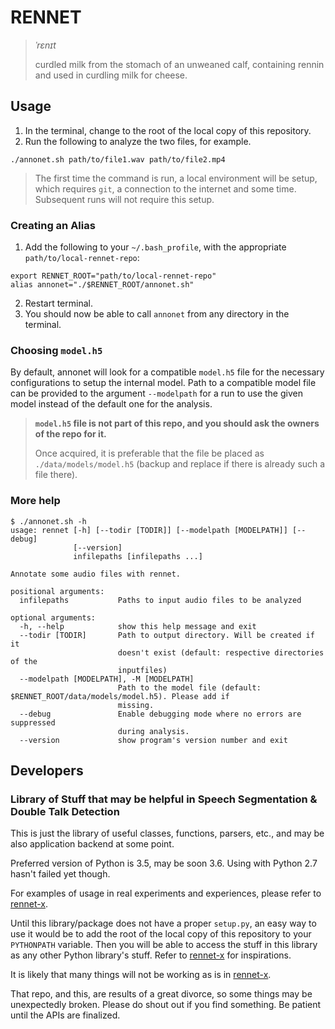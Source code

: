 # RENNET

> *ˈrɛnɪt*
>
> curdled milk from the stomach of an unweaned calf, containing rennin and used in curdling milk for cheese.

## Usage

1. In the terminal, change to the root of the local copy of this repository.
2. Run the following to analyze the two files, for example.
```
./annonet.sh path/to/file1.wav path/to/file2.mp4
```

> The first time the command is run, a local environment will be setup, which requires `git`, a connection to the internet and some time. Subsequent runs will not require this setup.

### Creating an Alias
1. Add the following to your `~/.bash_profile`, with the appropriate `path/to/local-rennet-repo`:
```
export RENNET_ROOT="path/to/local-rennet-repo"
alias annonet="./$RENNET_ROOT/annonet.sh"
```
2. Restart terminal.
3. You should now be able to call `annonet` from any directory in the terminal.

### Choosing `model.h5`
By default, annonet will look for a compatible `model.h5` file for the necessary configurations to setup the internal model.
Path to a compatible model file can be provided to the argument `--modelpath` for a run to use the given model instead of the default one for the analysis.

> **`model.h5` file is not part of this repo, and you should ask the owners of the repo for it.**
>
> Once acquired, it is preferable that the file be placed as `./data/models/model.h5` (backup and replace if there is already such a file there).

### More help
```
$ ./annonet.sh -h
usage: rennet [-h] [--todir [TODIR]] [--modelpath [MODELPATH]] [--debug]
              [--version]
              infilepaths [infilepaths ...]

Annotate some audio files with rennet.

positional arguments:
  infilepaths           Paths to input audio files to be analyzed

optional arguments:
  -h, --help            show this help message and exit
  --todir [TODIR]       Path to output directory. Will be created if it
                        doesn't exist (default: respective directories of the
                        inputfiles)
  --modelpath [MODELPATH], -M [MODELPATH]
                        Path to the model file (default: $RENNET_ROOT/data/models/model.h5). Please add if
                        missing.
  --debug               Enable debugging mode where no errors are suppressed
                        during analysis.
  --version             show program's version number and exit
```

## Developers
### Library of Stuff that may be helpful in Speech Segmentation & Double Talk Detection

This is just the library of useful classes, functions, parsers, etc., and may be also application backend at some point.

Preferred version of Python is 3.5, may be soon 3.6. Using with Python 2.7 hasn't failed yet though.

For examples of usage in real experiments and experiences, please refer to [rennet-x](https://bitbucket.org/nm-rennet/rennet-x).

Until this library/package does not have a proper `setup.py`, an easy way to use it would be to add the root of the local copy of this repository to your `PYTHONPATH` variable.
Then you will be able to access the stuff in this library as any other Python library's stuff.
Refer to [rennet-x](https://bitbucket.org/nm-rennet/rennet-x) for inspirations.

It is likely that many things will not be working as is in [rennet-x](https://bitbucket.org/nm-rennet/rennet-x).

That repo, and this, are results of a great divorce, so some things may be unexpectedly broken. Please do shout out if you find something.
Be patient until the APIs are finalized.
